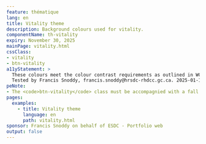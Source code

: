 ```yaml
---
feature: thématique
lang: en
title: Vitality theme
description: Background colours used for vitality.
componentName: th-vitality
expiry: November 30, 2025
mainPage: vitality.html
cssClass:
- vitality
- btn-vitality
a11yStatement: >
  These colours meet the colour contrast requirements as outlined in WCAG 2.1 AA Success Criterion 1.4.3: Contrast (Minimum). After validation using webaim online contrast checker, I can certified that the color matches used in this thematic are meeting a contrast ratio of at least 4.5:1 for normal text and 3:1 for large text and also a contrast ratio of at least 3:1 for graphics and user interface components. I did my due diligence and to knowledge and from my understanding, all elements of this thematic are meeting WCAG 2.1 AA standrds.
  Tested by Francis Snoddy, francis.snoddy@hrsdc-rhdcc.gc.ca. 2025-01-17.
peNote:
- The <code>btn-vitality</code> class must be accompagnied with a fall back button class such as <code>btn-default</code> or <code>btn-primary</code>.
pages:
  examples:
    - title: Vitality theme
      language: en
      path: vitality.html
sponsor: Francis Snoddy on behalf of ESDC - Portfolio web
output: false
---
```

